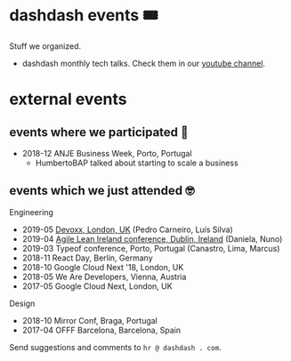 # dashdash events 🎟
Stuff we organized.
- dashdash monthly tech talks. Check them in our [youtube channel](https://www.youtube.com/channel/UCQUmiIyETHv8ccZLdsvNzdA).

# external events

## events where we participated 📣

- 2018-12 ANJE Business Week, Porto, Portugal
    - HumbertoBAP talked about starting to scale a business

## events which we just attended 🤓

Engineering
- 2019-05 [Devoxx, London, UK](https://www.youtube.com/playlist?list=PLRsbF2sD7JVqkOs-GFGxBmNf0KECELaiU) (Pedro Carneiro, Luís
Silva)
- 2019-04 [Agile Lean Ireland conference, Dublin, Ireland](event_ALI2019.md) (Daniela, Nuno)
- 2019-03 Typeof conference, Porto, Portugal (Canastro, Lima, Marcus)
- 2018-11 React Day, Berlin, Germany
- 2018-10 Google Cloud Next '18, London, UK
- 2018-05 We Are Developers, Vienna, Austria
- 2017-05 Google Cloud Next, London, UK

Design
- 2018-10 Mirror Conf, Braga, Portugal
- 2017-04 OFFF Barcelona, Barcelona, Spain

Send suggestions and comments to `hr @ dashdash . com`.
